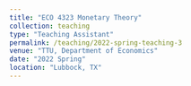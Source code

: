 ```yaml
---
title: "ECO 4323 Monetary Theory"
collection: teaching
type: "Teaching Assistant"
permalink: /teaching/2022-spring-teaching-3
venue: "TTU, Department of Economics"
date: "2022 Spring"
location: "Lubbock, TX"
---
```

